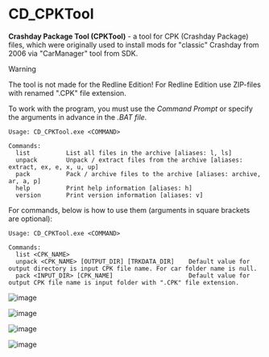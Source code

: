 # CD_CPKTool
**Crashday Package Tool (CPKTool)** - a tool for CPK (Crashday Package) files, which were originally used to install mods for "classic" Crashday from 2006 via "CarManager" tool from SDK.
> [!WARNING]
> The tool is not made for the Redline Edition! For Redline Edition use ZIP-files with renamed ".CPK" file extension.

To work with the program, you must use the *Command Prompt* or specify the arguments in advance in the *.BAT file*.

```
Usage: CD_CPKTool.exe <COMMAND>

Commands:
  list          List all files in the archive [aliases: l, ls]
  unpack        Unpack / extract files from the archive [aliases: extract, ex, e, x, u, up]
  pack          Pack / archive files to the archive [aliases: archive, ar, a, p]
  help          Print help information [aliases: h]
  version       Print version information [aliases: v]
```

For commands, below is how to use them (arguments in square brackets are optional):

```
Usage: CD_CPKTool.exe <COMMAND>

Commands:
  list <CPK_NAME>
  unpack <CPK_NAME> [OUTPUT_DIR] [TRKDATA_DIR]    Default value for output directory is input CPK file name. For car folder name is null.
  pack <INPUT_DIR> [CPK_NAME]                     Default value for output CPK file name is input folder with ".CPK" file extension.
```

![image](https://github.com/user-attachments/assets/0cb614a5-3b01-4779-8025-0f55f3e0b6b5)

![image](https://github.com/user-attachments/assets/45848e71-5e52-40b5-8a57-bdc56c0211a3)

![image](https://github.com/user-attachments/assets/83a46951-7746-40a5-a022-b4c29e46885c)

![image](https://github.com/user-attachments/assets/7bdb0d77-5403-4b2b-9a47-2df35df33b29)
